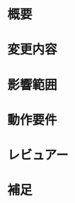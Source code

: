 <!-- あくまでテンプレートなので必ずしもすべての項目を埋めなくてよい -->

# 概要
<!-- 変更の目的 もしくは 関連する Issue 番号 -->

# 変更内容
<!-- ビューの変更がある場合はスクショによる比較などがあるとわかりやすい -->

# 影響範囲
<!-- この関数を変更したのでこの機能にも影響がある、など -->

# 動作要件
<!-- 動作に必要な 環境変数 / 依存関係 / DBの更新 など -->

# レビュアー
<!-- 特にレビューしてもらいたい人がいればGithubアカウントを指定し、メンションを飛ばす -->

# 補足
<!-- レビューをする際に見てほしい点、ローカル環境で試す際の注意点、など -->